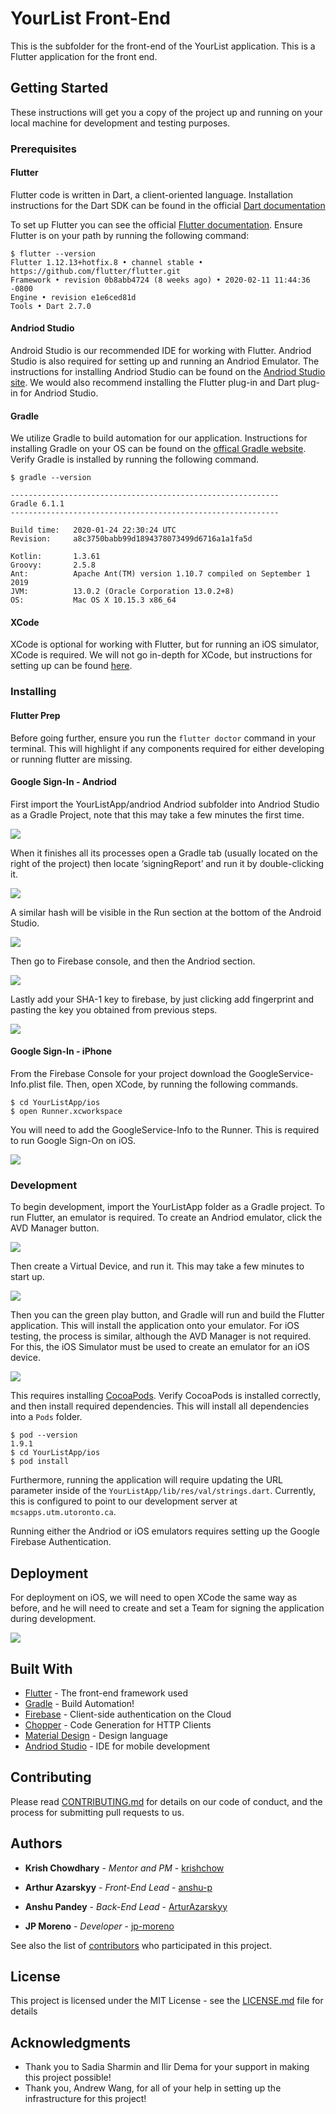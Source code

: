 # YourList Front-End

This is the subfolder for the front-end of the YourList application. This is a Flutter application for the front end. 

## Getting Started

These instructions will get you a copy of the project up and running on your local machine for development and testing purposes.

### Prerequisites

#### Flutter

Flutter code is written in Dart, a client-oriented language. Installation instructions for the Dart SDK can be found in the official [Dart documentation](https://dart.dev/get-dart)

To set up Flutter you can see the official [Flutter documentation](https://flutter.dev/docs/get-started/install). Ensure Flutter is on your path by running the following command:

```
$ flutter --version
Flutter 1.12.13+hotfix.8 • channel stable • https://github.com/flutter/flutter.git
Framework • revision 0b8abb4724 (8 weeks ago) • 2020-02-11 11:44:36 -0800
Engine • revision e1e6ced81d
Tools • Dart 2.7.0
```

#### Andriod Studio

Android Studio is our recommended IDE for working with Flutter. Andriod Studio is also required for setting up and running an Andriod Emulator. The instructions for installing Andriod Studio can be found on the [Andriod Studio site](https://developer.android.com/studio). We would also recommend installing the Flutter plug-in and Dart plug-in for Andriod Studio.

#### Gradle

We utilize Gradle to build automation for our application. Instructions for installing Gradle on your OS can be found on the [offical Gradle website](https://gradle.org/install/). Verify Gradle is installed by running the following command.

```
$ gradle --version

------------------------------------------------------------
Gradle 6.1.1
------------------------------------------------------------

Build time:   2020-01-24 22:30:24 UTC
Revision:     a8c3750babb99d1894378073499d6716a1a1fa5d

Kotlin:       1.3.61
Groovy:       2.5.8
Ant:          Apache Ant(TM) version 1.10.7 compiled on September 1 2019
JVM:          13.0.2 (Oracle Corporation 13.0.2+8)
OS:           Mac OS X 10.15.3 x86_64
```

#### XCode

XCode is optional for working with Flutter, but for running an iOS simulator, XCode is required. We will not go in-depth for XCode, but instructions for setting up can be found [here](https://developer.apple.com/xcode/).

### Installing

#### Flutter Prep
Before going further, ensure you run the `flutter doctor` command in your terminal. This will highlight if any components required for either developing or running flutter are missing. 

#### Google Sign-In - Andriod

First import the YourListApp/andriod Andriod subfolder into Andriod Studio as a Gradle Project, note that this may take a few minutes the first time. 

![](https://i.imgur.com/eVrwpX8.png)

When it finishes all its processes open a Gradle tab (usually located on the right of the project) then locate ‘signingReport’ and run it by double-clicking it.

![](https://i.imgur.com/Gsb5oCK.png)

A similar hash will be visible in the Run section at the bottom of the Android Studio.

![](https://i.imgur.com/BI8QwFY.png)

Then go to Firebase console, and then the Andriod section. 

![](https://i.imgur.com/CI8KfxH.png)

Lastly add your SHA-1 key to firebase, by just clicking add fingerprint and pasting the key you obtained from previous steps.

![](https://i.imgur.com/w9ZHzlK.png)

#### Google Sign-In - iPhone

From the Firebase Console for your project download the GoogleService-Info.plist file. Then, open XCode, by running the following commands.

```
$ cd YourListApp/ios
$ open Runner.xcworkspace
```
You will need to add the GoogleService-Info to the Runner. This is required to run Google Sign-On on iOS.

![](https://i.imgur.com/g1PtPvx.png)

### Development

To begin development, import the YourListApp folder as a Gradle project. To run Flutter, an emulator is required. To create an Andriod emulator, click the AVD Manager button.

![](https://i.imgur.com/q9ftsfO.png)

Then create a Virtual Device, and run it. This may take a few minutes to start up.

![](https://i.imgur.com/zI1IYAA.png)

Then you can the green play button, and Gradle will run and build the Flutter application. This will install the application onto your emulator. For iOS testing, the process is similar, although the AVD Manager is not required. For this, the iOS Simulator must be used to create an emulator for an iOS device.

![](https://i.imgur.com/Rtxdt3t.png)

This requires installing [CocoaPods](https://cocoapods.org/). Verify CocoaPods is installed correctly, and then install required dependencies. This will install all dependencies into a `Pods` folder.

```
$ pod --version
1.9.1
$ cd YourListApp/ios
$ pod install
```

Furthermore, running the application will require updating the URL parameter inside of the `YourListApp/lib/res/val/strings.dart`. Currently, this is configured to point to our development server at `mcsapps.utm.utoronto.ca`. 

Running either the Andriod or iOS emulators requires setting up the Google Firebase Authentication. 

## Deployment

For deployment on iOS, we will need to open XCode the same way as before, and he will need to create and set a Team for signing the application during development.

![](https://i.imgur.com/dPg1zDL.png)

## Built With

* [Flutter](https://flutter.dev/) - The front-end framework used
* [Gradle](https://gradle.org/) - Build Automation!
* [Firebase](https://firebase.google.com/) - Client-side authentication on the Cloud
* [Chopper](https://pub.dev/packages/chopper) - Code Generation for HTTP Clients
* [Material Design](https://material.io/design/) - Design language 
* [Andriod Studio](https://developer.android.com/studio) - IDE for mobile development

## Contributing

Please read [CONTRIBUTING.md](CONTRIBUTING.md) for details on our code of conduct, and the process for submitting pull requests to us.

## Authors

* **Krish Chowdhary** - *Mentor and PM* - [krishchow](https://github.com/krishchow)

* **Arthur Azarskyy** - *Front-End Lead* - [anshu-p](https://github.com/anshu-p)

* **Anshu Pandey** - *Back-End Lead* - [ArturAzarskyy](https://github.com/ArturAzarskyy)

* **JP Moreno** - *Developer* - [jp-moreno](https://github.com/jp-moreno)

See also the list of [contributors](https://github.com/your/project/contributors) who participated in this project.

## License

This project is licensed under the MIT License - see the [LICENSE.md](LICENSE.md) file for details

## Acknowledgments

* Thank you to Sadia Sharmin and Ilir Dema for your support in making this project possible!
* Thank you, Andrew Wang, for all of your help in setting up the infrastructure for this project!
